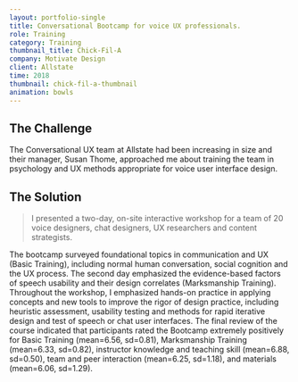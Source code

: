 ```yaml
---
layout: portfolio-single
title: Conversational Bootcamp for voice UX professionals.
role: Training
category: Training
thumbnail_title: Chick-Fil-A
company: Motivate Design
client: Allstate
time: 2018
thumbnail: chick-fil-a-thumbnail
animation: bowls
---
```


## The Challenge

The Conversational UX team at Allstate had been increasing in size and their manager, Susan Thome, approached me about training the team in psychology and UX methods appropriate for voice user interface design.

## The Solution

> I presented a two-day, on-site interactive workshop for a team of 20 voice designers, chat designers, UX researchers and content strategists.

The bootcamp surveyed foundational topics in communication and UX (Basic Training), including normal human conversation, social cognition and the UX process. The second day emphasized the evidence-based factors of speech usability and their design correlates (Marksmanship Training). Throughout the workshop, I emphasized hands-on practice in applying concepts and new tools to improve the rigor of design practice, including heuristic assessment, usability testing and methods for rapid iterative design and test of speech or chat user interfaces. The final review of the course indicated that participants rated the Bootcamp extremely positively for Basic Training (mean=6.56, sd=0.81), Marksmanship Training (mean=6.33, sd=0.82), instructor knowledge and teaching skill (mean=6.88, sd=0.50), team and peer interaction (mean=6.25, sd=1.18), and materials (mean=6.06, sd=1.29).
